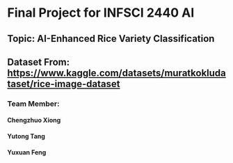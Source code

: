 # Final Project for INFSCI 2440 AI
## Topic: AI-Enhanced Rice Variety Classification
## Dataset From: https://www.kaggle.com/datasets/muratkokludataset/rice-image-dataset

### Team Member:

#### Chengzhuo Xiong
#### Yutong Tang
#### Yuxuan Feng

